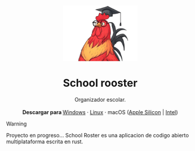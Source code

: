 <p align="center">
  <p align="center">
   <img width="200" height="150" src="static/logo.png" alt="Logo">
  </p>
	<h1 align="center"><b>School rooster</b></h1>
	<p align="center">
		Organizador escolar.
    <br />
    <br />
    <b>Descargar para </b>
		<a href="">Windows</a> ·
		<a href="">Linux</a> ·
    macOS (<a href="">Apple Silicon</a> |
    <a href="">Intel</a>)
  </p>
</p>

> [!WARNING]
> Proyecto en progreso...
School Roster es una aplicacion de codigo abierto multiplataforma escrita en rust.
